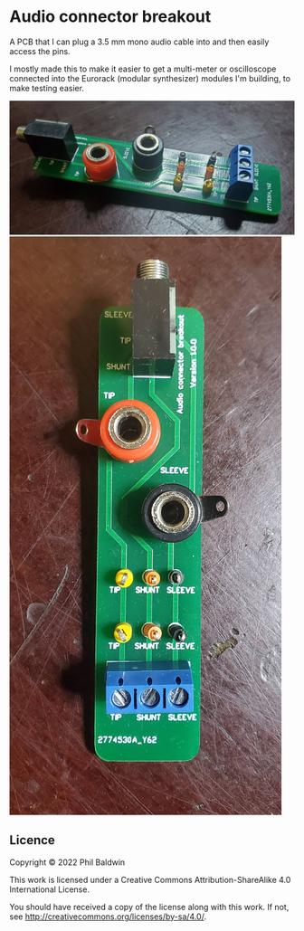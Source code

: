 Audio connector breakout
========================

A PCB that I can plug a 3.5 mm mono audio cable into and then easily access the pins.

I mostly made this to make it easier to get a multi-meter or oscilloscope connected into the Eurorack (modular synthesizer) modules I'm building, to make testing easier.

![Photo of assembled board](board-photo-1.jpg)
![Photo of assembled board](board-photo-2.jpg)

Licence
-------

Copyright © 2022 Phil Baldwin

This work is licensed under a Creative Commons Attribution-ShareAlike 4.0 International License.

You should have received a copy of the license along with this work. If not, see <http://creativecommons.org/licenses/by-sa/4.0/>.
